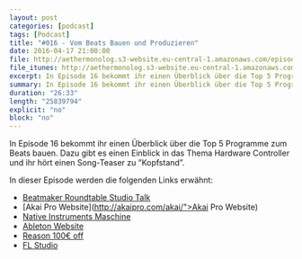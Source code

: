 ```yaml
---
layout: post
categories: [podcast]
tags: [Podcast]
title: "#016 - Vom Beats Bauen und Produzieren"
date: 2016-04-17 21:00:00
file: http://aethermonolog.s3-website.eu-central-1.amazonaws.com/episodes/aethermonolog-016.mp3
file_itunes: http://aethermonolog.s3-website.eu-central-1.amazonaws.com/episserodes/aethermonolog-016.m4a
excerpt: In Episode 16 bekommt ihr einen Überblick über die Top 5 Programme zum Beats bauen. Dazu gibt es einen Einblick in das Thema Hardware Controller und ihr hört einen Song-Teaser zu ”Kopfstand”.
summary: In Episode 16 bekommt ihr einen Überblick über die Top 5 Programme zum Beats bauen. Dazu gibt es einen Einblick in das Thema Hardware Controller und ihr hört einen Song-Teaser zu ”Kopfstand”. <br /><br /> Die Links zur Sendung<br/ ><a href="https://www.youtube.com/watch?v=zzFhVHppvM4">VIDEO Beatmaker Roundtable Studio Talk</a><br /> <a href="http://akaipro.com/akai/">Akai Pro Website</a><br /> <a href="https://www.native-instruments.com/de/products/maschine/">NI Maschine Website</a><br /> <a href="https://www.ableton.com/de/">Ableton Website</a><br /> <a href="https://www.propellerheads.se/">Propellerheads Website</a> <a href="https://www.image-line.com/flstudio/">FL Studio Website</a><br /> Für Kommentare und mehr Infos besuche <a href="http://aethermonolog.de">aethermonolog.de</a>
duration: "26:33"
length: "25839794"
explicit: "no"
block: "no"
---
```


In Episode 16 bekommt ihr einen Überblick über die Top 5 Programme zum Beats bauen. Dazu gibt es einen Einblick in das Thema Hardware Controller und ihr hört einen Song-Teaser zu ”Kopfstand”.

In dieser Episode werden die folgenden Links erwähnt:

* [Beatmaker Roundtable Studio Talk](https://www.youtube.com/watch?v=zzFhVHppvM4)
* [Akai Pro Website](http://akaipro.com/akai/">Akai Pro Website)
* [Native Instruments Maschine](https://www.native-instruments.com/de/products/maschine/)
* [Ableton Website](https://www.ableton.com/de/)
* [Reason 100€ off](https://www.propellerheads.se/)
* [FL Studio](https://www.image-line.com/flstudio/)
